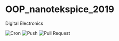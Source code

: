 # OOP_nanotekspice_2019
Digital Electronics

![Cron](https://github.com/Madfish5415/OOP_nanotekspice_2019/workflows/Cron/badge.svg)
![Push](https://github.com/Madfish5415/OOP_nanotekspice_2019/workflows/Push/badge.svg)
![Pull Request](https://github.com/Madfish5415/OOP_nanotekspice_2019/workflows/Pull%20Request/badge.svg)
